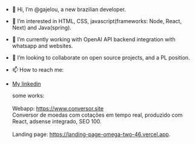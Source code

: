 - 👋 Hi, I’m @gajelou, a new brazilian developer.
- 👀 I’m interested in HTML, CSS, javascript(frameworks: Node, React, Next) and Java(spring).
- 🌱 I’m currently working with OpenAI API backend integration with whatsapp and websites.
- 💞️ I’m looking to collaborate on open source projects, and a PL position.
- 📫 How to reach me:
- <a href="https://www.linkedin.com/in/gabriel-de-jesus-lourenço-49053727/" target="_blank">My linkedin<a/>


  some works:<br/><br/>
  Webapp: https://www.conversor.site <br/>
    Conversor de moedas com cotações em tempo real, produzido com React, adsense integrado, SEO 100. <br/>   
  Landing page: https://landing-page-omega-two-46.vercel.app.

<!---
gajelou/gajelou is a ✨ special ✨ repository because its `README.md` (this file) appears on your GitHub profile.
You can click the Preview link to take a look at your changes.
--->
